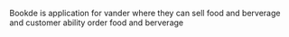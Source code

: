 Bookde is application for vander where they can sell food and berverage and customer ability order  food and berverage 

